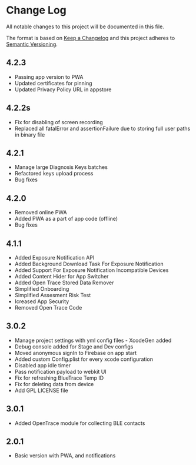 
# Change Log

All notable changes to this project will be documented in this file.
 
The format is based on [Keep a Changelog](http://keepachangelog.com/)
and this project adheres to [Semantic Versioning](http://semver.org/).

## 4.2.3

- Passing app version to PWA
- Updated certificates for pinning
- Updated Privacy Policy URL in appstore

## 4.2.2s

- Fix for disabling of screen recording
- Replaced all fatalError and assertionFailure due to storing full user paths in binary file

## 4.2.1

- Manage large Diagnosis Keys batches
- Refactored keys upload process
- Bug fixes

## 4.2.0

- Removed online PWA
- Added PWA as a part of app code (offline)
- Bug fixes

## 4.1.1

- Added Exposure Notification API
- Added Background Download Task For Exposure Notification
- Added Support For Exposure Notification Incompatible Devices
- Added Content Hider for App Switcher
- Added Open Trace Stored Data Remover
- Simplified Onboarding
- Simplified Assesment Risk Test
- Icreased App Security
- Removed Open Trace Code


## 3.0.2

- Manage project settings with yml config files - XcodeGen added
- Debug console added for Stage and Dev configs
- Moved anonymous signIn to Firebase on app start
- Added custom Config.plist for every xcode configuration
- Disabled app idle timer
- Pass notification payload to webkit UI
- Fix for refreshing BlueTrace Temp ID
- Fix for deleting data from device
- Add GPL LICENSE file


## 3.0.1

- Added OpenTrace module for collecting BLE contacts


## 2.0.1

- Basic version with PWA, and notifications
